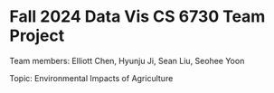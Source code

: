 # Fall 2024 Data Vis CS 6730 Team Project

Team members: Elliott Chen, Hyunju Ji, Sean Liu, Seohee Yoon

Topic: Environmental Impacts of Agriculture

<script type="module" src="https://public.tableau.com/javascripts/api/tableau.embedding.3.latest.min.js"></script>

